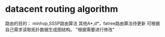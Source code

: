 # datacent routing algorithm
路由的目的：
minhop,SSSP路由算法
其他A*,d*，fatree路由算法待更新
可根据自己需求读取拓扑数据生成图结构。
"根据需要进行修改"
